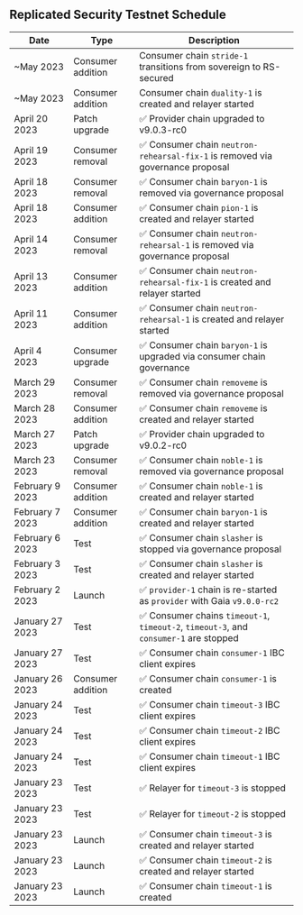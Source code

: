 ## Replicated Security Testnet Schedule

| Date            | Type              | Description                                                                           |
| --------------- | ----------------- | ------------------------------------------------------------------------------------- |
| ~May     2023   | Consumer addition | Consumer chain `stride-1` transitions from sovereign to RS-secured                    |
| ~May     2023   | Consumer addition | Consumer chain `duality-1` is created and relayer started                             |
| April 20 2023   | Patch upgrade     | ✅ Provider chain upgraded to v9.0.3-rc0                                               |
| April 19 2023   | Consumer removal  | ✅ Consumer chain `neutron-rehearsal-fix-1` is removed via governance proposal         |
| April 18 2023   | Consumer removal  | ✅ Consumer chain `baryon-1` is removed via governance proposal                        |
| April 18 2023   | Consumer addition | ✅ Consumer chain `pion-1` is created and relayer started                              |
| April 14 2023   | Consumer removal  | ✅ Consumer chain `neutron-rehearsal-1` is removed via governance proposal             |
| April 13 2023   | Consumer addition | ✅ Consumer chain `neutron-rehearsal-fix-1` is created and relayer started             |
| April 11 2023   | Consumer addition | ✅ Consumer chain `neutron-rehearsal-1` is created and relayer started                 |
| April 4  2023   | Consumer upgrade  | ✅ Consumer chain `baryon-1` is upgraded via consumer chain governance                 |
| March 29 2023   | Consumer removal  | ✅ Consumer chain `removeme` is removed via governance proposal                        |
| March 28 2023   | Consumer addition | ✅ Consumer chain `removeme` is created and relayer started                            |
| March 27 2023   | Patch upgrade     | ✅ Provider chain upgraded to v9.0.2-rc0                                               |
| March 23 2023   | Consumer removal  | ✅ Consumer chain `noble-1` is removed via governance proposal                         |
| February 9 2023 | Consumer addition | ✅ Consumer chain `noble-1` is created and relayer started                             |
| February 7 2023 | Consumer addition | ✅ Consumer chain `baryon-1` is created and relayer started                            |
| February 6 2023 | Test              | ✅ Consumer chain `slasher` is stopped via governance proposal                         |
| February 3 2023 | Test              | ✅ Consumer chain `slasher` is created and relayer started                             |
| February 2 2023 | Launch            | ✅ `provider-1` chain is re-started as `provider` with Gaia `v9.0.0-rc2`               |
| January 27 2023 | Test              | ✅ Consumer chains `timeout-1`, `timeout-2`, `timeout-3`, and `consumer-1` are stopped |
| January 27 2023 | Test              | ✅ Consumer chain `consumer-1` IBC client expires                                      |
| January 26 2023 | Consumer addition | ✅ Consumer chain `consumer-1` is created                                              |
| January 24 2023 | Test              | ✅ Consumer chain `timeout-3` IBC client expires                                       |
| January 24 2023 | Test              | ✅ Consumer chain `timeout-2` IBC client expires                                       |
| January 24 2023 | Test              | ✅ Consumer chain `timeout-1` IBC client expires                                       |
| January 23 2023 | Test              | ✅ Relayer for `timeout-3` is stopped                                                  |
| January 23 2023 | Test              | ✅ Relayer for `timeout-2` is stopped                                                  |
| January 23 2023 | Launch            | ✅ Consumer chain `timeout-3` is created and relayer started                           |
| January 23 2023 | Launch            | ✅ Consumer chain `timeout-2` is created and relayer started                           |
| January 23 2023 | Launch            | ✅ Consumer chain `timeout-1` is created                                               |
